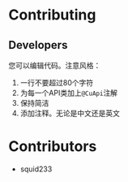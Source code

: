 # Contributing
## Developers
您可以编辑代码。注意风格：
1. 一行不要超过80个字符
2. 为每一个API类加上`@CuApi`注解
3. 保持简洁
4. 添加注释。无论是中文还是英文

# Contributors
* squid233